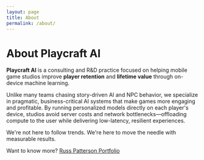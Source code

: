 ```yaml
---
layout: page
title: About
permalink: /about/
---
```


# About Playcraft AI

**Playcraft AI** is a consulting and R&D practice focused on helping mobile game studios improve **player retention** and **lifetime value** through on-device machine learning.

Unlike many teams chasing story-driven AI and NPC behavior, we specialize in pragmatic, business-critical AI systems that make games more engaging and profitable. By running personalized models directly on each player's device, studios avoid server costs and network bottlenecks—offloading compute to the user while delivering low-latency, resilient experiences.

We're not here to follow trends. We're here to move the needle with measurable results.

Want to know more?  [Russ Patterson Portfolio](https://russpatterson.github.io/) 
